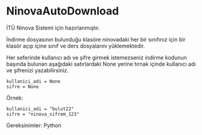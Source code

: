 # NinovaAutoDownload

İTÜ Ninova Sistemi için hazırlanmıştır.

İndirme dosyasının bulunduğu klasöre ninovadaki her bir sınıfınız için bir klasör açıp içine sınıf ve ders dosyalarını yüklemektedir.

Her seferinde kullanıcı adı ve şifre girmek istemezseniz indirme kodunun başında bulunan aşağıdaki satırlardaki None yerine tırnak içinde kullanıcı adı ve şifrenizi yazabilirsiniz.
```
kullanici_adi = None
sifre = None
```

Örnek:
```
kullanici_adi = "bulut22"
sifre = "ninova_sifrem_123"
```

Gereksinimler: Python
